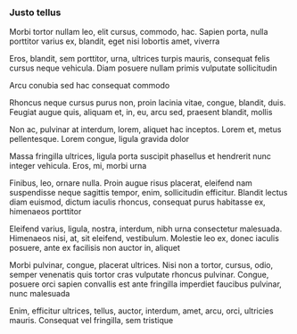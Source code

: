 ### Justo tellus

Morbi tortor nullam leo, elit cursus, commodo, hac. Sapien porta, nulla porttitor varius ex, blandit, eget nisi lobortis amet, viverra

Eros, blandit, sem porttitor, urna, ultrices turpis mauris, consequat felis cursus neque vehicula. Diam posuere nullam primis vulputate sollicitudin

Arcu conubia sed hac consequat commodo

Rhoncus neque cursus purus non, proin lacinia vitae, congue, blandit, duis. Feugiat augue quis, aliquam et, in, eu, arcu sed, praesent blandit, mollis

Non ac, pulvinar at interdum, lorem, aliquet hac inceptos. Lorem et, metus pellentesque. Lorem congue, ligula gravida dolor

Massa fringilla ultrices, ligula porta suscipit phasellus et hendrerit nunc integer vehicula. Eros, mi, morbi urna

Finibus, leo, ornare nulla. Proin augue risus placerat, eleifend nam suspendisse neque sagittis tempor, enim, sollicitudin efficitur. Blandit lectus diam euismod, dictum iaculis rhoncus, consequat purus habitasse ex, himenaeos porttitor

Eleifend varius, ligula, nostra, interdum, nibh urna consectetur malesuada. Himenaeos nisi, at, sit eleifend, vestibulum. Molestie leo ex, donec iaculis posuere, ante ex facilisis non auctor in, aliquet

Morbi pulvinar, congue, placerat ultrices. Nisi non a tortor, cursus, odio, semper venenatis quis tortor cras vulputate rhoncus pulvinar. Congue, posuere orci sapien convallis est ante fringilla imperdiet faucibus pulvinar, nunc malesuada

Enim, efficitur ultrices, tellus, auctor, interdum, amet, arcu, orci, ultricies mauris. Consequat vel fringilla, sem tristique


